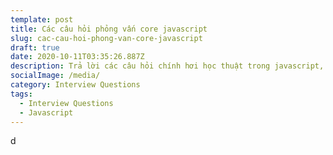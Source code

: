 ```yaml
---
template: post
title: Các câu hỏi phỏng vấn core javascript
slug: cac-cau-hoi-phong-van-core-javascript
draft: true
date: 2020-10-11T03:35:26.887Z
description: Trả lời các câu hỏi chính hơi học thuật trong javascript, vẫn là ngôn ngữ phèn nhưng dễ hiểu :>
socialImage: /media/
category: Interview Questions
tags:
  - Interview Questions
  - Javascript
---
```

d